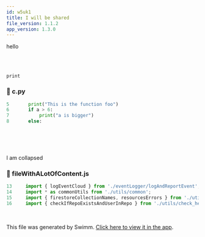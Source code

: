 ```yaml
---
id: w5uk1
title: I will be shared
file_version: 1.1.2
app_version: 1.3.0
---
```


hello

<br/>

<br/>

`print`<swm-token data-swm-token=":c.py:5:1:1:`	print(&quot;This is the function foo&quot;)`"/>
<!-- NOTE-swimm-snippet: the lines below link your snippet to Swimm -->
### 📄 c.py
```python
5      	print("This is the function foo")
6      	if a > 6:
7      		print("a is bigger")
8      	else:
```

<br/>

<br/>

<br/>

I am collapsed
<!-- NOTE-swimm-snippet: the lines below link your snippet to Swimm -->
### 📄 fileWithALotOfContent.js
<!-- collapsed -->

```javascript
13     import { logEventCloud } from './eventLogger/logAndReportEvent';
14     import * as commonUtils from './utils/common';
15     import { firestoreCollectionNames, resourcesErrors } from './utils/consts';
16     import { checkIfRepoExistsAndUserInRepo } from './utils/check_helpers';
```

<br/>

This file was generated by Swimm. [Click here to view it in the app](/repos/Z2l0aHViJTNBJTNBdGVzdC1naXRodWItYXBwJTNBJTNBc3dpbW1pbw==/docs/w5uk1).
